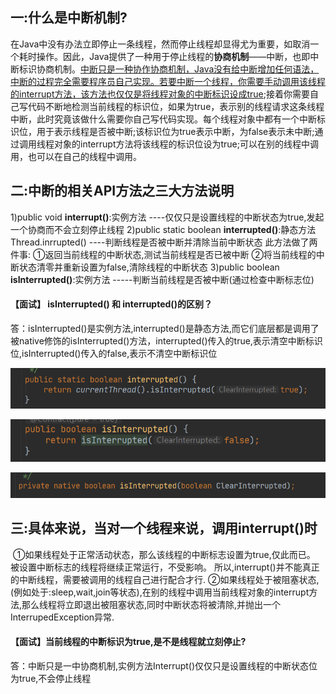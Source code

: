 ## 一:什么是中断机制?

​    在Java中没有办法立即停止一条线程，然而停止线程却显得尤为重要，如取消一个耗时操作。因此，Java提供了一种用于停止线程的**协商机制**―—中断，也即中断标识协商机制。
​     <u>中断只是一种协作协商机制，Java没有给中断增加任何语法，中断的过程完全需要程序员自己实现。若要中断一个线程，你需要手动调用该线程的interrupt方法，该方法也仅仅是将线程对象的中断标识设成true</u>;接着你需要自己写代码不断地检测当前线程的标识位，如果为true，表示别的线程请求这条线程中断，此时究竟该做什么需要你自己写代码实现。
​      每个线程对象中都有一个中断标识位，用于表示线程是否被中断;该标识位为true表示中断，为false表示未中断;通过调用线程对象的interrupt方法将该线程的标识位设为true;可以在别的线程中调用，也可以在自己的线程中调用。

## 二:中断的相关API方法之三大方法说明

  1)public void **interrupt()**:实例方法 
    ----仅仅只是设置线程的中断状态为true,发起一个协商而不会立刻停止线程
   2)public static boolean **interrupted()**:静态方法  Thread.inrrupted()
    ----判断线程是否被中断并清除当前中断状态
      此方法做了两件事:
       ①返回当前线程的中断状态,测试当前线程是否已被中断
       ②将当前线程的中断状态清零并重新设置为false,清除线程的中断状态
   3)public boolean **isInterrupted()**:实例方法
   -----判断当前线程是否被中断(通过检查中断标志位)  

#### 【面试】 isInterrupted() 和 interrupted()的区别？

​      答：isInterrupted()是实例方法,interrupted()是静态方法,而它们底层都是调用了被native修饰的isInterrupted()方法，interrupted()传入的true,表示清空中断标识位,isInterrupted()传入的false,表示不清空中断标识位

![image-20220816154912663](../assets/17.中断机制/image-20220816154912663.png)

![image-20220816154916481](../assets/17.中断机制/image-20220816154916481.png)

![image-20220816154921672](../assets/17.中断机制/image-20220816154921672.png)

## 三:具体来说，当对一个线程来说，调用interrupt()时

​    ①如果线程处于正常活动状态，那么该线程的中断标志设置为true,仅此而已。
被设置中断标志的线程将继续正常运行，不受影响。
​     所以,interrupt()并不能真正的中断线程，需要被调用的线程自己进行配合才行.
​    ②如果线程处于被阻塞状态,(例如处于:sleep,wait,join等状态),在别的线程中调用当前线程对象的interrupt方法,那么线程将立即退出被阻塞状态,同时中断状态将被清除,并抛出一个InterrupedException异常.

#### 【面试】当前线程的中断标识为true,是不是线程就立刻停止?

​    答：中断只是一中协商机制,实例方法Interrupt()仅仅只是设置线程的中断状态位为true,不会停止线程